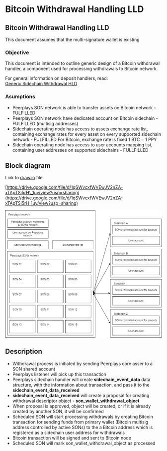 # Bitcoin Withdrawal Handling LLD

## Bitcoin Withdrawal Handling LLD

This document assumes that the multi-signature wallet is existing

### Objective

This document is intended to outline generic design of a Bitcoin withdrawal handler, a component used for processing withdrawals to Bitcoin network.

For general information on deposit handlers, read:  
[Generic Sidechain Withdrawal HLD](file:///C:/wiki/spaces/PIX/pages/352026683/Generic+Sidechain+Withdrawal+HLD)

### Asumptions

* Peerplays SON network is able to transfer assets on Bitcoin network - FULFILLED
* Peerplays SON network have dedicated account on Bitcoin sidechain - FULFILLED \(multisig addresses\)
* Sidechain operating node has access to assets exchange rate list, containing exchange rates for every asset on every supported sidechain network - FULFILLED For Bitcoin, exchange rate is fixed 1 BTC = 1 PPY
* Sidechain operating node has access to user accounts mapping list, containing user addresses on supported sidechains - FULLFILLED

## Block diagram

Link to [draw.io](http://draw.io/) file

[https://drive.google.com/file/d/1qSWvcxfWVEwJV2nZA-xTApTSi5rH\_1uv/view?usp=sharing](https://drive.google.com/file/d/1qSWvcxfWVEwJV2nZA-xTApTSi5rH_1uv/view?usp=sharing)

![C:\e2b9ca18ef785ac5b9b227b2d29e06a1](../../../.gitbook/assets/0%20%287%29.png)

## Description

* Withdrawal process is initiated by sending Peerplays core asser to a SON shared account
* Peerplays listener will pick up this transaction
* Peerplays sidechain handler will create **sidechain\_event\_data** data structure, with the information about transaction, and pass it to the **sidechain\_event\_data\_received**
* **sidechain\_event\_data\_received** will create a proposal for creating withdrawal descriptor object - **son\_wallet\_withdrawal\_object**
* When proposal is approved, object will be created, or if it is already created by another SON, it will be confirmed
* Scheduled SON will start processing withdrawals by creating Bitcoin transaction for sending funds from primary wallet \(Bitcoin multisig address controlled by active SONs\) to the a Bitcoin address which is registered as a sidechain user address for withdrawals
* Bitcoin transaction will be signed and sent to Bitcoin node
* Scheduled SON will mark son\_wallet\_withdrawal\_object as processed

